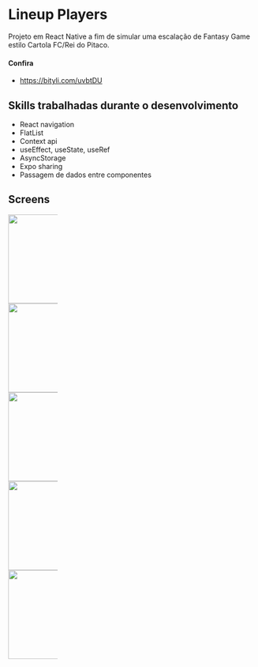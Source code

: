# Lineup Players
Projeto em React Native a fim de simular uma escalação de Fantasy Game estilo Cartola FC/Rei do Pitaco.

#### Confira
* https://bityli.com/uvbtDU

## Skills trabalhadas durante o desenvolvimento
* React navigation
* FlatList
* Context api
* useEffect, useState, useRef
* AsyncStorage
* Expo sharing
* Passagem de dados entre componentes

## Screens
<div style = "width: 100px; height: 100px; display: inline-block;">
<img src = "https://i.ibb.co/WPZKXhh/image.png" style = "width: 180px">
<img src = "https://i.ibb.co/5RShLHb/image.png" style = "width: 180px">
<img src = "https://i.ibb.co/qmD7Dnt/image.png" style = "width: 180px">
<img src = "https://i.ibb.co/f4QG4Fn/image.png" style = "width: 180px">
<img src = "https://i.ibb.co/t2g3LyZ/image.png" style = "width: 180px">
</div>

